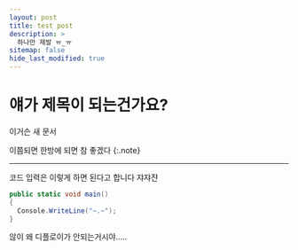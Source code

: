 ```yaml
---
layout: post
title: test post
description: >
  하나만 제발 ㅠ_ㅠ
sitemap: false
hide_last_modified: true
---
```


# 얘가 제목이 되는건가요?

이거슨 새 문서

이쯤되면 한방에 되면 참 좋겠다
{:.note}


-------------
코드 입력은 이렇게 하면 된다고 합니다 쟈쟈쟌
~~~cs
public static void main()
{
  Console.WriteLine("~.~");
}
~~~

<!-- 아니 [이 분][preference] 천재인것같다 선구자... ㅠ_ㅠ   -->

않이 왜 디플로이가 안되는거시야.....    


<!-- [preference]: https://haeeul.github.io/blog/git-github/2022-02-07-github_blog(4)/ -->

